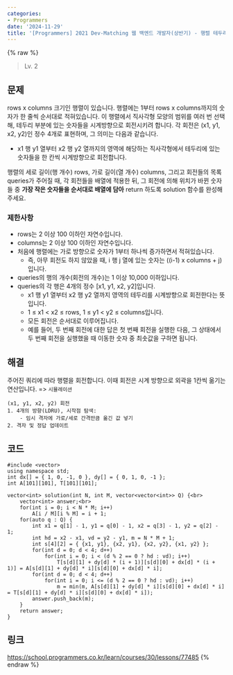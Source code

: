 ```yaml
---
categories:
- Programmers
date: '2024-11-29'
title: '[Programmers] 2021 Dev-Matching 웹 백엔드 개발자(상반기) - 행렬 테두리 회전하기'
---
```


{% raw %}
> Lv. 2<br>

## 문제
rows x columns 크기인 행렬이 있습니다. 행렬에는 1부터 rows x columns까지의 숫자가 한 줄씩 순서대로 적혀있습니다. 이 행렬에서 직사각형 모양의 범위를 여러 번 선택해, 테두리 부분에 있는 숫자들을 시계방향으로 회전시키려 합니다. 각 회전은 (x1, y1, x2, y2)인 정수 4개로 표현하며, 그 의미는 다음과 같습니다.

-   x1 행 y1 열부터 x2 행 y2 열까지의 영역에 해당하는 직사각형에서 테두리에 있는 숫자들을 한 칸씩 시계방향으로 회전합니다.

행렬의 세로 길이(행 개수) rows, 가로 길이(열 개수) columns, 그리고 회전들의 목록 queries가 주어질 때, 각 회전들을 배열에 적용한 뒤, 그 회전에 의해 위치가 바뀐 숫자들 중  **가장 작은 숫자들을 순서대로 배열에 담아**  return 하도록 solution 함수를 완성해주세요.

### 제한사항
-   rows는 2 이상 100 이하인 자연수입니다.
-   columns는 2 이상 100 이하인 자연수입니다.
-   처음에 행렬에는 가로 방향으로 숫자가 1부터 하나씩 증가하면서 적혀있습니다.
    -   즉, 아무 회전도 하지 않았을 때, i 행 j 열에 있는 숫자는 ((i-1) x columns + j)입니다.
-   queries의 행의 개수(회전의 개수)는 1 이상 10,000 이하입니다.
-   queries의 각 행은 4개의 정수 [x1, y1, x2, y2]입니다.
    -   x1 행 y1 열부터 x2 행 y2 열까지 영역의 테두리를 시계방향으로 회전한다는 뜻입니다.
    -   1 ≤ x1 < x2 ≤ rows, 1 ≤ y1 < y2 ≤ columns입니다.
    -   모든 회전은 순서대로 이루어집니다.
    -   예를 들어, 두 번째 회전에 대한 답은 첫 번째 회전을 실행한 다음, 그 상태에서 두 번째 회전을 실행했을 때 이동한 숫자 중 최솟값을 구하면 됩니다.

## 해결
주어진 쿼리에 따라 행렬을 회전합니다. 이때 회전은 시계 방향으로 외곽을 1칸씩 옮기는 연산입니다. => `시뮬레이션`<br>

```
(x1, y1, x2, y2) 회전
1. 4개의 방향(LDRU), 시작점 탐색:
	- 임시 격자에 가로/세로 간격만큼 옮긴 값 넣기
2. 격자 및 정답 업데이트
```

## 코드
```
#include <vector>
using namespace std;
int dx[] = { 1, 0, -1, 0 }, dy[] = { 0, 1, 0, -1 };
int A[101][101], T[101][101];

vector<int> solution(int N, int M, vector<vector<int>> Q) {<br>
    vector<int> answer;<br>
    for(int i = 0; i < N * M; i++)
        A[i / M][i % M] = i + 1;
    for(auto q : Q) {
        int x1 = q[1] - 1, y1 = q[0] - 1, x2 = q[3] - 1, y2 = q[2] - 1;
        int hd = x2 - x1, vd = y2 - y1, m = N * M + 1;
        int s[4][2] = { {x1, y1}, {x2, y1}, {x2, y2}, {x1, y2} };
        for(int d = 0; d < 4; d++)
            for(int i = 0; i < (d % 2 == 0 ? hd : vd); i++)
                T[s[d][1] + dy[d] * (i + 1)][s[d][0] + dx[d] * (i + 1)] = A[s[d][1] + dy[d] * i][s[d][0] + dx[d] * i];
        for(int d = 0; d < 4; d++)
            for(int i = 0; i <= (d % 2 == 0 ? hd : vd); i++)
                m = min(m, A[s[d][1] + dy[d] * i][s[d][0] + dx[d] * i] = T[s[d][1] + dy[d] * i][s[d][0] + dx[d] * i]);
        answer.push_back(m);
    }
    return answer;
}
```

## 링크
https://school.programmers.co.kr/learn/courses/30/lessons/77485
{% endraw %}